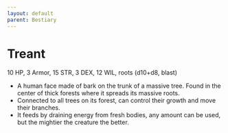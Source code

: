 ```yaml
---
layout: default
parent: Bestiary
---
```


# Treant

10 HP, 3 Armor, 15 STR, 3 DEX, 12 WIL, roots (d10+d8, blast)

- A human face made of bark on the trunk of a massive tree. Found in the center of thick forests where it spreads its massive roots.
- Connected to all trees on its forest, can control their growth and move their branches.
- It feeds by draining energy from fresh bodies, any amount can be used, but the mightier the creature the better.
